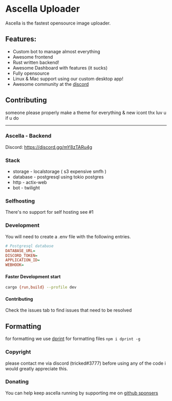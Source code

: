 # Ascella Uploader

Ascella is the fastest opensource image uploader.

## Features:

- Custom bot to manage almost everything
- Awesome frontend
- Rust written backend!
- Awesome Dashboard with features (it sucks)
- Fully opensource
- Linux & Mac support using our custom desktop app!
- Awesome community at the [discord](https://discord.gg/mY8zTARu4g)

## Contributing

someone please properly make a theme for everything & new icont thx luv u if u do

---

### Ascella - Backend

Discord: https://discord.gg/mY8zTARu4g

### Stack

- storage - localstorage ( s3 expensive smfh )
- database - postgresql using tokio postgres
- http - actix-web
- bot - twilight

### Selfhosting

There's no support for self hosting see #1

### Development

You will need to create a .env file with the following entries.

```ini
# Postgresql database
DATABASE_URL=
DISCORD_TOKEN=
APPLICATION_ID=
WEBHOOK=
```

#### Faster Development start

```sh
cargo {run,build} --profile dev
```

#### Contributing

Check the issues tab to find issues that need to be resolved

## Formatting

for formatting we use [dprint](https://dprint.dev/install/) for formatting files
`npm i dprint -g`

### Copyright

please contact me via discord (tricked#3777) before using any of the code i
would greatly appreciate this.

### Donating

You can help keep ascella running by supporting me on
[github sponsers](https://github.com/sponsors/Tricked-dev/)
